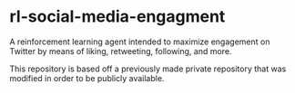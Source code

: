 # rl-social-media-engagment
A reinforcement learning agent intended to maximize engagement on Twitter by means of liking, retweeting, following, and more.

This repository is based off a previously made private repository that was modified in order to be publicly available.

